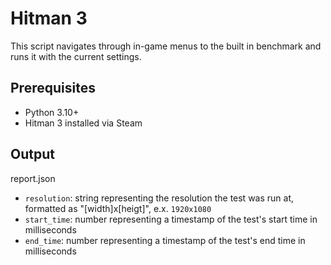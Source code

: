 # Hitman 3

This script navigates through in-game menus to the built in benchmark and runs it with the current settings.

## Prerequisites

- Python 3.10+
- Hitman 3 installed via Steam

## Output

report.json
- `resolution`: string representing the resolution the test was run at, formatted as "[width]x[heigt]", e.x. `1920x1080`
- `start_time`: number representing a timestamp of the test's start time in milliseconds
- `end_time`: number representing a timestamp of the test's end time in milliseconds